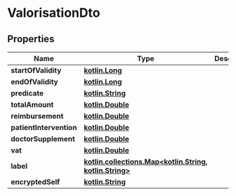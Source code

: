 # ValorisationDto

## Properties
Name | Type | Description | Notes
------------ | ------------- | ------------- | -------------
**startOfValidity** | [**kotlin.Long**](.md) |  |  [optional]
**endOfValidity** | [**kotlin.Long**](.md) |  |  [optional]
**predicate** | [**kotlin.String**](.md) |  |  [optional]
**totalAmount** | [**kotlin.Double**](.md) |  |  [optional]
**reimbursement** | [**kotlin.Double**](.md) |  |  [optional]
**patientIntervention** | [**kotlin.Double**](.md) |  |  [optional]
**doctorSupplement** | [**kotlin.Double**](.md) |  |  [optional]
**vat** | [**kotlin.Double**](.md) |  |  [optional]
**label** | [**kotlin.collections.Map&lt;kotlin.String, kotlin.String&gt;**](.md) |  |  [optional]
**encryptedSelf** | [**kotlin.String**](.md) |  |  [optional]
